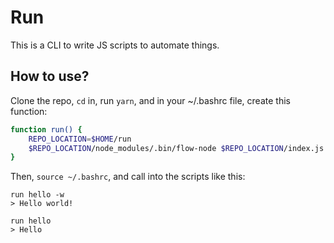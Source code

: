 # Run

This is a CLI to write JS scripts to automate things.

## How to use?

Clone the repo, `cd` in, run `yarn`, and in your ~/.bashrc file, create this function:

```BASH
function run() {
	REPO_LOCATION=$HOME/run
	$REPO_LOCATION/node_modules/.bin/flow-node $REPO_LOCATION/index.js "$@"
}
```

Then, `source ~/.bashrc`, and call into the scripts like this:

```
run hello -w
> Hello world!

run hello
> Hello
```
